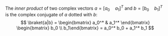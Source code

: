 The *inner product* of two complex vectors $a = [a_0\quad a_1]^T$  and $b = [b_0 \quad b_1]^T$ is the complex conjugate of $a$ dotted with $b$:
$$
\braket{a|b} = \begin{bmatrix} a_0^* & a_1^* \end{bmatrix} \begin{bmatrix} b_0 \\ b_1\end{bmatrix} = a_0^* b_0 + a_1^* b_1
$$

